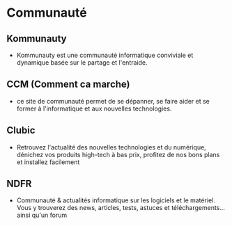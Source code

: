 # Communauté #

## Kommunauty ##
* Kommunauty est une communauté informatique conviviale et dynamique basée sur le partage et l'entraide.
## CCM (Comment ca marche) ##
* ce site de communauté permet de se dépanner, se faire aider et se former à l'informatique et aux nouvelles technologies.
## Clubic ##
* Retrouvez l'actualité des nouvelles technologies et du numérique, dénichez vos produits high-tech à bas prix, profitez de nos bons plans et installez facilement
## NDFR ##
* Communauté & actualités informatique sur les logiciels et le matériel. Vous y trouverez des news, articles, tests, astuces et téléchargements... ainsi qu'un forum 